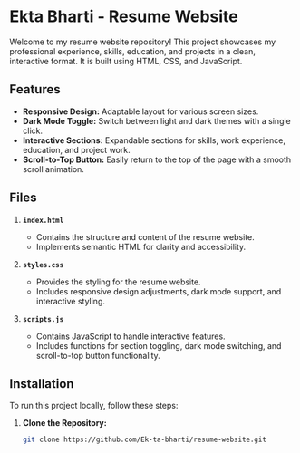 # Ekta Bharti - Resume Website

Welcome to my resume website repository! This project showcases my professional experience, skills, education, and projects in a clean, interactive format. It is built using HTML, CSS, and JavaScript.

## Features

- **Responsive Design:** Adaptable layout for various screen sizes.
- **Dark Mode Toggle:** Switch between light and dark themes with a single click.
- **Interactive Sections:** Expandable sections for skills, work experience, education, and project work.
- **Scroll-to-Top Button:** Easily return to the top of the page with a smooth scroll animation.

## Files

1. **`index.html`**
   - Contains the structure and content of the resume website.
   - Implements semantic HTML for clarity and accessibility.

2. **`styles.css`**
   - Provides the styling for the resume website.
   - Includes responsive design adjustments, dark mode support, and interactive styling.

3. **`scripts.js`**
   - Contains JavaScript to handle interactive features.
   - Includes functions for section toggling, dark mode switching, and scroll-to-top button functionality.

## Installation

To run this project locally, follow these steps:

1. **Clone the Repository:**

   ```bash
   git clone https://github.com/Ek-ta-bharti/resume-website.git
